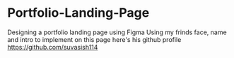 # Portfolio-Landing-Page
Designing a portfolio landing page using Figma
Using my frinds face, name and intro to implement on this page
here's his github profile https://github.com/suvasish114
